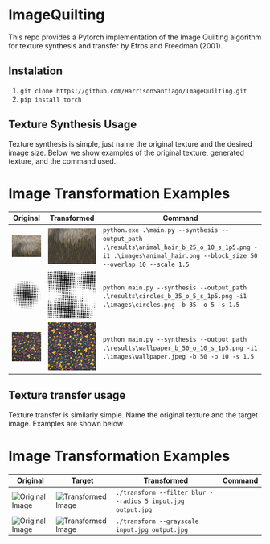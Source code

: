 # ImageQuilting

This repo provides a Pytorch implementation of the Image Quilting algorithm for texture synthesis and transfer by Efros and Freedman (2001). 

## Instalation
1) `git clone https://github.com/HarrisonSantiago/ImageQuilting.git`
2) `pip install torch`

## Texture Synthesis Usage

Texture synthesis is simple, just name the original texture and the desired image size. Below we show examples of the original texture, generated texture, and the command used. 

# Image Transformation Examples

| Original | Transformed | Command |
|----------|-------------|---------|
| ![Original Image](images\animal_hair.png) | ![Transformed Image](results\animal_hair_b_25_o_10_s_1p5.png) | `python.exe .\main.py --synthesis --output_path .\results\animal_hair_b_25_o_10_s_1p5.png -i1 .\images\animal_hair.png --block_size 50 --overlap 10 --scale 1.5` |
| ![Original Image](images\circles.png) | ![Transformed Image](results\circles_b_50_o_10_s_1p5.png) | `python main.py --synthesis --output_path .\results\circles_b_35_o_5_s_1p5.png -i1 .\images\circles.png -b 35 -o 5 -s 1.5` | 
| ![Original Image](images\wallpaper.jpeg) | ![Transformed Image](results\wallpaper_b_50_o_10_s_1p5.png) | `python main.py --synthesis --output_path .\results\wallpaper_b_50_o_10_s_1p5.png -i1 .\images\wallpaper.jpeg -b 50 -o 10 -s 1.5` | 





## Texture transfer usage

Texture transfer is similarly simple. Name the original texture and the target image. Examples are shown below

# Image Transformation Examples

| Original | Target | Transformed | Command |
|----------|-------------|-------------|---------|
| ![Original Image](path/to/original1.jpg) | ![Transformed Image](path/to/transformed1.jpg) | `./transform --filter blur --radius 5 input.jpg output.jpg` |
| ![Original Image](path/to/original2.jpg) | ![Transformed Image](path/to/transformed2.jpg) | `./transform --grayscale input.jpg output.jpg` |